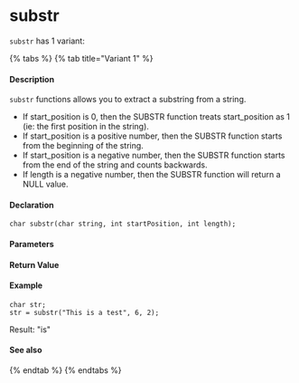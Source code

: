 # substr

`substr` has 1 variant:

{% tabs %}
{% tab title="Variant 1" %}
#### Description <a id="description"></a>

 `substr` functions allows you to extract a substring from a string.

* If start\_position is 0, then the SUBSTR function treats start\_position as 1 \(ie: the first position in the string\).
* If start\_position is a positive number, then the SUBSTR function starts from the beginning of the string.
* If start\_position is a negative number, then the SUBSTR function starts from the end of the string and counts backwards.
* If length is a negative number, then the SUBSTR function will return a NULL value.

#### Declaration <a id="declaration"></a>

```text
char substr(char string, int startPosition, int length);
```

#### Parameters <a id="parameters"></a>

#### Return Value <a id="return-value"></a>

#### Example <a id="example"></a>

```text
char str;
str = substr("This is a test", 6, 2);
```

Result: "is"

#### See also <a id="see-also"></a>
{% endtab %}
{% endtabs %}

